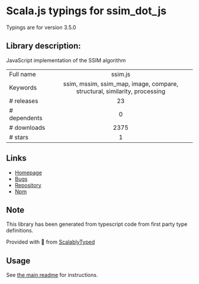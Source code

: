 
# Scala.js typings for ssim_dot_js

Typings are for version 3.5.0

## Library description:
JavaScript implementation of the SSIM algorithm

|                    |                 |
| ------------------ | :-------------: |
| Full name          | ssim.js |
| Keywords           | ssim, mssim, ssim_map, image, compare, structural, similarity, processing |
| # releases         | 23 |
| # dependents       | 0 |
| # downloads        | 2375 |
| # stars            | 1 |

## Links
- [Homepage](https://github.com/obartra/ssim#readme)
- [Bugs](https://github.com/obartra/ssim/issues)
- [Repository](https://github.com/obartra/ssim)
- [Npm](https://www.npmjs.com/package/ssim.js)
    


## Note
This library has been generated from typescript code from first party type definitions.

Provided with :purple_heart: from [ScalablyTyped](https://github.com/oyvindberg/ScalablyTyped)

## Usage
See [the main readme](../../readme.md) for instructions.


